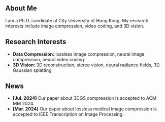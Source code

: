 <h2 id="about-me">About Me</h2>

<p>
    I am a Ph.D. candidate at City University of Hong Kong. My research interests include image compression, video coding, and 3D vision.
</p>

<h2 id="research-interests">Research Interests</h2>

<ul>
  <li><strong>Data Compression:</strong> lossless image compression, neural image compression, neural video coding</li>
  <li><strong>3D Vision:</strong> 3D reconstruction, stereo vision, neural radiance fields, 3D Gaussian splatting</li>
</ul>

<h2 id="news">News</h2>

<ul>
  <li><strong>[Jul. 2024]</strong> Our paper about 3DGS compression is accepted to ACM MM 2024.</li>
  <li><strong>[Mar. 2024]</strong> Our paper about lossless medical image compression is accepted to IEEE Transcription on Image Processing.</li>
</ul>